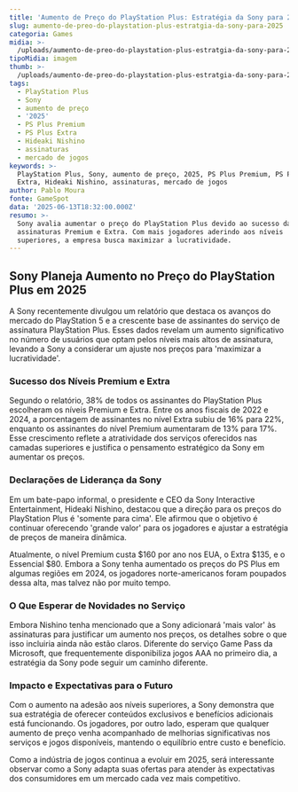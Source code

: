 ```yaml
---
title: 'Aumento de Preço do PlayStation Plus: Estratégia da Sony para 2025'
slug: aumento-de-preo-do-playstation-plus-estratgia-da-sony-para-2025
categoria: Games
midia: >-
  /uploads/aumento-de-preo-do-playstation-plus-estratgia-da-sony-para-2025-thumb.jpg
tipoMidia: imagem
thumb: >-
  /uploads/aumento-de-preo-do-playstation-plus-estratgia-da-sony-para-2025-thumb.jpg
tags:
  - PlayStation Plus
  - Sony
  - aumento de preço
  - '2025'
  - PS Plus Premium
  - PS Plus Extra
  - Hideaki Nishino
  - assinaturas
  - mercado de jogos
keywords: >-
  PlayStation Plus, Sony, aumento de preço, 2025, PS Plus Premium, PS Plus
  Extra, Hideaki Nishino, assinaturas, mercado de jogos
author: Pablo Moura
fonte: GameSpot
data: '2025-06-13T18:32:00.000Z'
resumo: >-
  Sony avalia aumentar o preço do PlayStation Plus devido ao sucesso das
  assinaturas Premium e Extra. Com mais jogadores aderindo aos níveis
  superiores, a empresa busca maximizar a lucratividade.
---
```


## Sony Planeja Aumento no Preço do PlayStation Plus em 2025

A Sony recentemente divulgou um relatório que destaca os avanços do mercado do PlayStation 5 e a crescente base de assinantes do serviço de assinatura PlayStation Plus. Esses dados revelam um aumento significativo no número de usuários que optam pelos níveis mais altos de assinatura, levando a Sony a considerar um ajuste nos preços para 'maximizar a lucratividade'.

### Sucesso dos Níveis Premium e Extra

Segundo o relatório, 38% de todos os assinantes do PlayStation Plus escolheram os níveis Premium e Extra. Entre os anos fiscais de 2022 e 2024, a porcentagem de assinantes no nível Extra subiu de 16% para 22%, enquanto os assinantes do nível Premium aumentaram de 13% para 17%. Esse crescimento reflete a atratividade dos serviços oferecidos nas camadas superiores e justifica o pensamento estratégico da Sony em aumentar os preços.

### Declarações de Liderança da Sony

Em um bate-papo informal, o presidente e CEO da Sony Interactive Entertainment, Hideaki Nishino, destacou que a direção para os preços do PlayStation Plus é 'somente para cima'. Ele afirmou que o objetivo é continuar oferecendo 'grande valor' para os jogadores e ajustar a estratégia de preços de maneira dinâmica.

Atualmente, o nível Premium custa $160 por ano nos EUA, o Extra $135, e o Essencial $80. Embora a Sony tenha aumentado os preços do PS Plus em algumas regiões em 2024, os jogadores norte-americanos foram poupados dessa alta, mas talvez não por muito tempo.

### O Que Esperar de Novidades no Serviço

Embora Nishino tenha mencionado que a Sony adicionará 'mais valor' às assinaturas para justificar um aumento nos preços, os detalhes sobre o que isso incluiria ainda não estão claros. Diferente do serviço Game Pass da Microsoft, que frequentemente disponibiliza jogos AAA no primeiro dia, a estratégia da Sony pode seguir um caminho diferente.

### Impacto e Expectativas para o Futuro

Com o aumento na adesão aos níveis superiores, a Sony demonstra que sua estratégia de oferecer conteúdos exclusivos e benefícios adicionais está funcionando. Os jogadores, por outro lado, esperam que qualquer aumento de preço venha acompanhado de melhorias significativas nos serviços e jogos disponíveis, mantendo o equilíbrio entre custo e benefício.

Como a indústria de jogos continua a evoluir em 2025, será interessante observar como a Sony adapta suas ofertas para atender às expectativas dos consumidores em um mercado cada vez mais competitivo.
